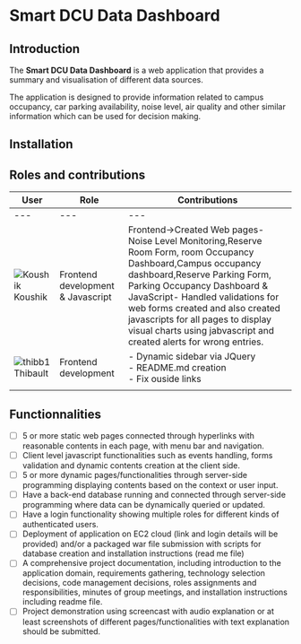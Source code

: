 # Smart DCU Data Dashboard

## Introduction

The **Smart DCU Data Dashboard** is a web application that provides a summary and visualisation of different data sources.

The application is designed to provide information related to campus occupancy, car parking availability, noise level, air quality and other similar information which can be used for decision making.

## Installation

<!-- TODO: Installations instructions for the project -->

## Roles and contributions

<!-- TODO: Add roles and contributions for each team member -->
User | Role | Contributions
--- | --- | ---
--- | --- | ---
![Koushik](https://github.com/koushikngowda7.png?size=40) Koushik | Frontend development & Javascript | Frontend->Created Web pages- Noise Level Monitoring,Reserve Room Form, room Occupancy Dashboard,Campus occupancy dashboard,Reserve Parking Form, Parking Occupancy Dashboard & JavaScript- Handled validations for web forms created and also created javascripts for all pages to display visual charts using jabvascript and created alerts for wrong entries.
![thibb1](https://github.com/Thibb1.png?size=40) Thibault | Frontend development | - Dynamic sidebar via JQuery<br>- README.md creation<br>- Fix ouside links
|||



## Functionnalities

- [ ] 5 or more static web pages connected through hyperlinks with reasonable contents in each page, with menu bar and navigation.
- [ ] Client level javascript functionalities such as events handling, forms
validation and dynamic contents creation at the client side.
- [ ] 5 or more dynamic pages/functionalities through server-side programming
displaying contents based on the context or user input.
- [ ] Have a back-end database running and connected through server-side programming
where data can be dynamically queried or updated.
- [ ] Have a login functionality showing multiple roles for different kinds of authenticated
users.
- [ ] Deployment of application on EC2 cloud (link and login details will be provided) and/or
a packaged war file submission with scripts for database creation and installation
instructions (read me file)
- [ ] A comprehensive project documentation, including introduction to the application
domain, requirements gathering, technology selection decisions, code management
decisions, roles assignments and responsibilities, minutes of group meetings, and
installation instructions including readme file.
- [ ] Project demonstration using screencast with audio explanation or at least screenshots
of different pages/functionalities with text explanation should be submitted.
